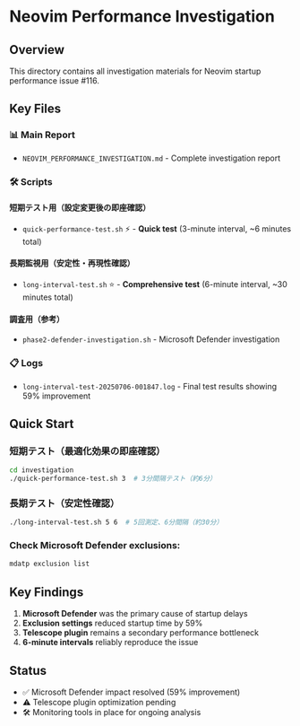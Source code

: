 # Neovim Performance Investigation

## Overview
This directory contains all investigation materials for Neovim startup performance issue #116.

## Key Files

### 📊 Main Report
- `NEOVIM_PERFORMANCE_INVESTIGATION.md` - Complete investigation report

### 🛠️ Scripts

#### 短期テスト用（設定変更後の即座確認）
- `quick-performance-test.sh` ⚡ - **Quick test** (3-minute interval, ~6 minutes total)

#### 長期監視用（安定性・再現性確認）  
- `long-interval-test.sh` ⭐ - **Comprehensive test** (6-minute interval, ~30 minutes total)

#### 調査用（参考）
- `phase2-defender-investigation.sh` - Microsoft Defender investigation

### 📋 Logs
- `long-interval-test-20250706-001847.log` - Final test results showing 59% improvement

## Quick Start

### 短期テスト（最適化効果の即座確認）
```bash
cd investigation
./quick-performance-test.sh 3  # 3分間隔テスト（約6分）
```

### 長期テスト（安定性確認）
```bash
./long-interval-test.sh 5 6  # 5回測定、6分間隔（約30分）
```

### Check Microsoft Defender exclusions:
```bash
mdatp exclusion list
```

## Key Findings

1. **Microsoft Defender** was the primary cause of startup delays
2. **Exclusion settings** reduced startup time by 59%
3. **Telescope plugin** remains a secondary performance bottleneck
4. **6-minute intervals** reliably reproduce the issue

## Status
- ✅ Microsoft Defender impact resolved (59% improvement)
- ⚠️ Telescope plugin optimization pending
- 🛠️ Monitoring tools in place for ongoing analysis